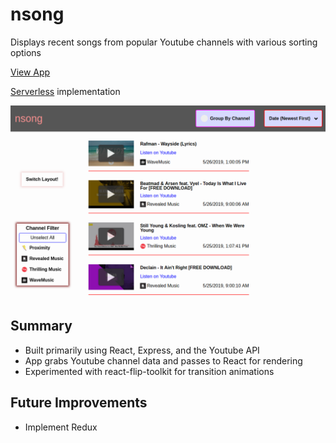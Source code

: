 # nsong

Displays recent songs from popular Youtube channels with various sorting options

[View App](https://nsong.herokuapp.com)

[Serverless](https://github.com/kianga722/nsong-serverless) implementation

![screenshot](https://github.com/kianga722/nsong/blob/master/screenshot.png)

## Summary

- Built primarily using React, Express, and the Youtube API
- App grabs Youtube channel data and passes to React for rendering
- Experimented with react-flip-toolkit for transition animations

## Future Improvements

- Implement Redux
